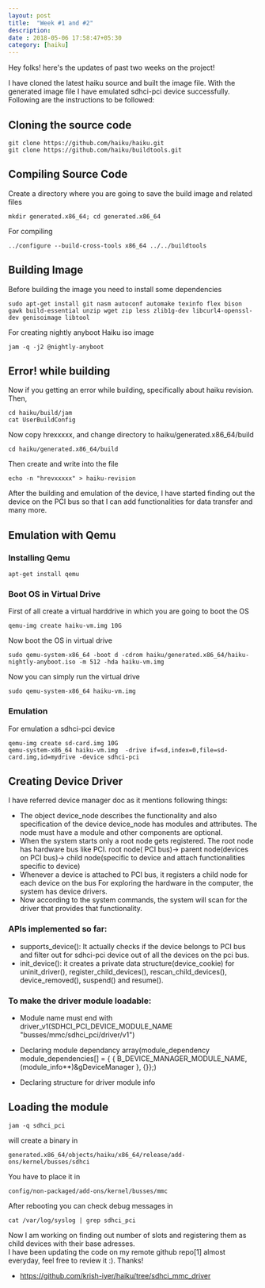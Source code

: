 ```yaml
---
layout: post
title:  "Week #1 and #2"
description:
date : 2018-05-06 17:58:47+05:30
category: [haiku]
---
```


Hey folks! here's the updates of past two weeks on the project!

I have cloned the latest haiku source and built the image file. With the generated image file I have emulated sdhci-pci device successfully. Following are the instructions to be followed:

## Cloning the source code

	git clone https://github.com/haiku/haiku.git
	git clone https://github.com/haiku/buildtools.git

## Compiling Source Code
Create a directory where you are going to save the build image and related files
	
	mkdir generated.x86_64; cd generated.x86_64
For compiling

	../configure --build-cross-tools x86_64 ../../buildtools

## Building Image
Before building the image you need to install some dependencies
	
	sudo apt-get install git nasm autoconf automake texinfo flex bison gawk build-essential unzip wget zip less zlib1g-dev libcurl4-openssl-dev genisoimage libtool

For creating nightly anyboot Haiku iso image

	jam -q -j2 @nightly-anyboot
## Error! while building 

Now if you getting an error while building, specifically about haiku revision. Then,

	cd haiku/build/jam
	cat UserBuildConfig
Now copy hrexxxxx, and change directory to haiku/generated.x86_64/build
	
	cd haiku/generated.x86_64/build
Then create and write into the file 

	echo -n "hrevxxxxx" > haiku-revision
After the building and emulation of the device, I have started finding out the device on the PCI bus so that I can add functionalities for data transfer and many more.

## Emulation with Qemu

### Installing Qemu

	apt-get install qemu
### Boot OS in Virtual Drive
First of all create a virtual harddrive in which you are going to boot the OS
	
	qemu-img create haiku-vm.img 10G
Now boot the OS in virtual drive 

	sudo qemu-system-x86_64 -boot d -cdrom haiku/generated.x86_64/haiku-nightly-anyboot.iso -m 512 -hda haiku-vm.img

Now you can simply run the virtual drive
	
	sudo qemu-system-x86_64 haiku-vm.img

### Emulation
For emulation a sdhci-pci device

	qemu-img create sd-card.img 10G
	qemu-system-x86_64 haiku-vm.img  -drive if=sd,index=0,file=sd-card.img,id=mydrive -device sdhci-pci 
	
## Creating Device Driver
I have referred device manager doc as it mentions following things:
* The object device_node describes the functionality and also specification of the device
device_node has modules and attributes. The node must have a module and other components are optional.
* When the system starts only a root node gets registered. The root node has hardware bus like PCI.
root node( PCI bus)-> parent node(devices on PCI bus)-> child node(specific to device and attach functionalities specific to device)
* Whenever a device is attached to PCI bus, it registers a child node for each device on the bus
For exploring the hardware in the computer, the system has device drivers.
* Now according to the system commands, the system will scan for the driver that provides that functionality.

### APIs implemented so far:
* supports_device(): It actually checks if the device belongs to PCI bus and filter out for sdhci-pci device out of all the devices on the pci bus.
* init_device(): it creates a private data structure(device_cookie) for uninit_driver(), register_child_devices(), rescan_child_devices(), device_removed(), suspend() and resume().

### To make the driver module loadable:
* Module name must end with driver_v1(SDHCI_PCI_DEVICE_MODULE_NAME "busses/mmc/sdhci_pci/driver/v1")
* Declaring module dependancy array(module_dependency module_dependencies[] = { { B_DEVICE_MANAGER_MODULE_NAME, (module_info**)&gDeviceManager }, {}};)

* Declaring structure for driver module info


## Loading the module
	jam -q sdhci_pci
will create a binary in 

	generated.x86_64/objects/haiku/x86_64/release/add-ons/kernel/busses/sdhci
You have to place it in 
	
	config/non-packaged/add-ons/kernel/busses/mmc 
After rebooting you can check debug messages in
	
	cat /var/log/syslog | grep sdhci_pci
Now I am working on finding out number of slots and registering them as child devices with their base adresses.  
I have been updating the code on my remote github repo[1] almost everyday, feel free to review it :). Thanks!

* https://github.com/krish-iyer/haiku/tree/sdhci_mmc_driver

